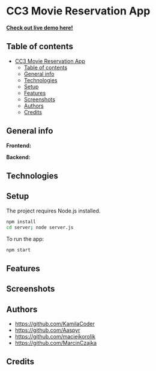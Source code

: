 # CC3 Movie Reservation App

**[Check out live demo here!](#)**

## Table of contents
- [CC3 Movie Reservation App](#cc3-movie-reservation-app)
  - [Table of contents](#table-of-contents)
  - [General info](#general-info)
  - [Technologies](#technologies)
  - [Setup](#setup)
  - [Features](#features)
  - [Screenshots](#screenshots)
  - [Authors](#authors)
  - [Credits](#credits)

## General info

**Frontend:**


**Backend:**

## Technologies


## Setup
The project requires Node.js installed.

```bash
npm install
cd server; node server.js
```
To run the app:
```bash
npm start
```

## Features



## Screenshots



## Authors
* https://github.com/KamilaCoder
* https://github.com/Aaspyr
* https://github.com/maciejkorolik
* https://github.com/MarcinCzajka

## Credits
